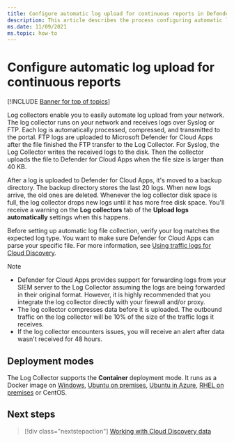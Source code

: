 ```yaml
---
title: Configure automatic log upload for continuous reports in Defender for Cloud Apps
description: This article describes the process configuring automatic log upload for continuous reports in Defender for Cloud Apps.
ms.date: 11/09/2021
ms.topic: how-to
---
```

# Configure automatic log upload for continuous reports

[!INCLUDE [Banner for top of topics](includes/banner.md)]

Log collectors enable you to easily automate log upload from your network. The log collector runs on your network and receives logs over Syslog or FTP. Each log is automatically processed, compressed, and transmitted to the portal. FTP logs are uploaded to Microsoft Defender for Cloud Apps after the file finished the FTP transfer to the Log Collector. For Syslog, the Log Collector writes the received logs to the disk. Then the collector uploads the file to Defender for Cloud Apps when the file size is larger than 40 KB.

After a log is uploaded to Defender for Cloud Apps, it's moved to a backup directory. The backup directory stores the last 20 logs. When new logs arrive, the old ones are deleted. Whenever the log collector disk space is full, the log collector drops new logs until it has more free disk space. You'll receive a warning on the **Log collectors** tab of the **Upload logs automatically** settings when this happens.

Before setting up automatic log file collection, verify your log matches the expected log type. You want to make sure Defender for Cloud Apps can parse your specific file. For more information, see [Using traffic logs for Cloud Discovery](create-snapshot-cloud-discovery-reports.md#log-format).

> [!NOTE]
>
> * Defender for Cloud Apps provides support for forwarding logs from your SIEM server to the Log Collector assuming the logs are being forwarded in their original format. However, it is highly recommended that you integrate the log collector directly with your firewall and/or proxy.
> * The log collector compresses data before it is uploaded. The outbound traffic on the log collector will be 10% of the size of the traffic logs it receives.
> * If the log collector encounters issues, you will receive an alert after data wasn't received for 48 hours.

## Deployment modes

The Log Collector supports the **Container** deployment mode. It runs as a Docker image on [Windows](discovery-docker-windows.md), [Ubuntu on premises](discovery-docker-ubuntu.md), [Ubuntu in Azure](discovery-docker-ubuntu-azure.md), [RHEL on premises](discovery-docker-ubuntu.md) or CentOS.

## Next steps

> [!div class="nextstepaction"]
> [Working with Cloud Discovery data](working-with-cloud-discovery-data.md)
